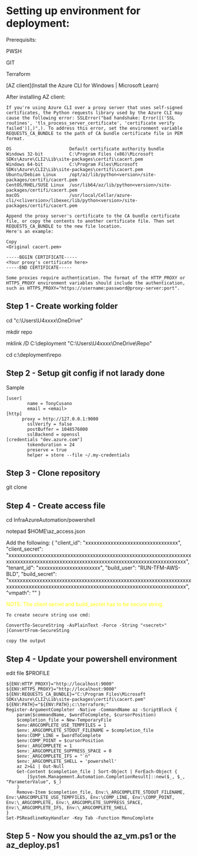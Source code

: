 # Setting up environment for deployment:

Prerequisits: 

PWSH

GIT 

Terraform

[AZ client](Install the Azure CLI for Windows | Microsoft Learn) 

After installing AZ client:

```
If you're using Azure CLI over a proxy server that uses self-signed certificates, the Python requests library used by the Azure CLI may cause the following error: SSLError("bad handshake: Error([('SSL routines', 'tls_process_server_certificate', 'certificate verify failed')],)",). To address this error, set the environment variable REQUESTS_CA_BUNDLE to the path of CA bundle certificate file in PEM format.

OS	                    Default certificate authority bundle
Windows 32-bit	        C:\Program Files (x86)\Microsoft SDKs\Azure\CLI2\Lib\site-packages\certifi\cacert.pem
Windows 64-bit	        C:\Program Files\Microsoft SDKs\Azure\CLI2\Lib\site-packages\certifi\cacert.pem
Ubuntu/Debian Linux	    /opt/az/lib/python<version>/site-packages/certifi/cacert.pem
CentOS/RHEL/SUSE Linux	/usr/lib64/az/lib/python<version>/site-packages/certifi/cacert.pem
macOS	                /usr/local/Cellar/azure-cli/<cliversion>/libexec/lib/python<version>/site-packages/certifi/cacert.pem

Append the proxy server's certificate to the CA bundle certificate file, or copy the contents to another certificate file. Then set REQUESTS_CA_BUNDLE to the new file location. 
Here's an example:

Copy
<Original cacert.pem>

-----BEGIN CERTIFICATE-----
<Your proxy's certificate here>
-----END CERTIFICATE-----

Some proxies require authentication. The format of the HTTP_PROXY or HTTPS_PROXY environment variables should include the authentication, such as HTTPS_PROXY="https://username:password@proxy-server:port".

```

## Step 1 - Create working folder

cd "c:\Users\U4xxxx\OneDrive\"

mkdir repo

mklink /D C:\deployment "C:\Users\U4xxxx\OneDrive\Repo"

cd c:\deployment\repo

## Step 2 - Setup git config if not larady done
Sample

```# This is Git's per-user configuration file.
[user]
        name = TonyCusano
        email = <email>
[http]
      proxy = http://127.0.0.1:9000
        sslVerify = false
        postBuffer = 1048576000
        sslBackend = openssl
[credentials "dev.azure.com"]
        tokenduration = 24
        preserve = true
        helper = store --file ~/.my-credentials
```

## Step 3 - Clone repository

git clone <url>

## Step 4 - Create access file

cd InfraAzureAutomation/powershell

notepad $HOME\az_access.json

Add the following: 
{
"client_id": "xxxxxxxxxxxxxxxxxxxxxxxxxxxxxxxxx",
"client_secret": "xxxxxxxxxxxxxxxxxxxxxxxxxxxxxxxxxxxxxxxxxxxxxxxxxxxxxxxxxxxxxxxxxxxxxxxxxxxxxxxxxxxxxxxxxxxxxxxxxxxxxxxxxxxxxxxxxxxxxxxxxxxxxxxxx",
"tenant_id": "xxxxxxxxxxxxxxxxxxxxxx",
"build_user": "RUN-TFM-AWS-BLD",
"build_secret": "xxxxxxxxxxxxxxxxxxxxxxxxxxxxxxxxxxxxxxxxxxxxxxxxxxxxxxxxxxxxxxxxxxxxxxxxxxxxxxxxxxxxxxxxxxxxxxxxxxxxxxxxxxxxxxxxxxxxxxxxxxxxxxxxx",
"vmpath": ""
}

<span style="color:yellow"> NOTE: The client secret and build_secret has to be secure string. </span>

```
To create secure string use cmd:

ConvertTo-SecureString -AsPlainText -Force -String "<secret>" |ConvertFrom-SecureSting

copy the output
```

## Step 4 - Update your powershell environment
edit file $PROFILE

```
${ENV:HTTP_PROXY}="http://localhost:9000"
${ENV:HTTPS_PROXY}="http://localhost:9000"
${ENV:REQUESTS_CA_BUNDLE}="C:\Program Files\Microsoft SDKs\Azure\CLI2\Lib\site-packages\certifi\cacert.pem"
${ENV:PATH}="${ENV:PATH};c:\terraform;"
Register-ArgumentCompleter -Native -CommandName az -ScriptBlock {
    param($commandName, $wordToComplete, $cursorPosition)
    $completion_file = New-TemporaryFile
    $env:ARGCOMPLETE_USE_TEMPFILES = 1
    $env:_ARGCOMPLETE_STDOUT_FILENAME = $completion_file
    $env:COMP_LINE = $wordToComplete
    $env:COMP_POINT = $cursorPosition
    $env:_ARGCOMPLETE = 1
    $env:_ARGCOMPLETE_SUPPRESS_SPACE = 0
    $env:_ARGCOMPLETE_IFS = "`n"
    $env:_ARGCOMPLETE_SHELL = 'powershell'
    az 2>&1 | Out-Null
    Get-Content $completion_file | Sort-Object | ForEach-Object {
        [System.Management.Automation.CompletionResult]::new($_, $_, "ParameterValue", $_)
    }
    Remove-Item $completion_file, Env:\_ARGCOMPLETE_STDOUT_FILENAME, Env:\ARGCOMPLETE_USE_TEMPFILES, Env:\COMP_LINE, Env:\COMP_POINT, Env:\_ARGCOMPLETE, Env:\_ARGCOMPLETE_SUPPRESS_SPACE, Env:\_ARGCOMPLETE_IFS, Env:\_ARGCOMPLETE_SHELL
}
Set-PSReadlineKeyHandler -Key Tab -Function MenuComplete
```

## Step 5 - Now you should the az_vm.ps1 or the az_deploy.ps1
